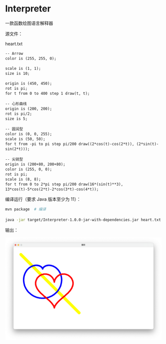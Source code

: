 # Interpreter

一款函数绘图语言解释器

源文件：

heart.txt

```
-- Arrow
color is (255, 255, 0);

scale is (1, 1);
size is 10;

origin is (450, 450);
rot is pi;
for t from 0 to 400 step 1 draw(t, t);

-- 心形曲线
origin is (200, 200);
rot is pi/2;
size is 5;

-- 圆润型
color is (0, 0, 255);
scale is (50, 50);
for t from -pi to pi step pi/200 draw((2*cos(t)-cos(2*t)), (2*sin(t)-sin(2*t)));

-- 尖锐型
origin is (200+80, 200+80);
color is (255, 0, 0);
rot is pi;
scale is (8, 8);
for t from 0 to 2*pi step pi/200 draw(16*(sin(t)**3), 13*cos(t)-5*cos(2*t)-2*cos(3*t)-cos(4*t));
```

编译运行（要求 Java 版本至少为 11）：

```sh
mvn package  # 编译

java -jar target/Interpreter-1.0.0-jar-with-dependencies.jar heart.txt  # 运行
```

输出：

![pic](.assets/demo1.png)
